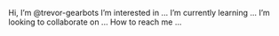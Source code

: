 Hi, I’m @trevor-gearbots
I’m interested in ...
I’m currently learning ...
I’m looking to collaborate on ...
How to reach me ...

<!---
trevor-gearbots/trevor-gearbots is a special repository because its `README.md` (this file) appears on your GitHub profile.
You can click the Preview link to take a look at your changes.
--->
